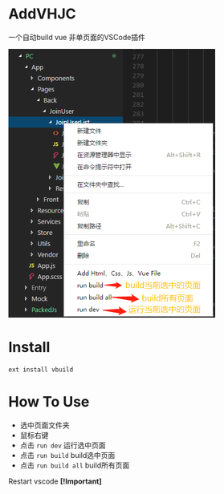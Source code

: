 # AddVHJC

一个自动build vue 非单页面的VSCode插件

![效果图](https://raw.githubusercontent.com/bingitbin/vscode-extension/master/VBuild/screenshots/screenshots.png)

# Install

```bash
ext install vbuild
```

# How To Use

+ 选中页面文件夹
+ 鼠标右键
+ 点击 `run dev` 运行选中页面
+ 点击 `run build` build选中页面
+ 点击 `run build all` build所有页面

Restart vscode **[!Important]**